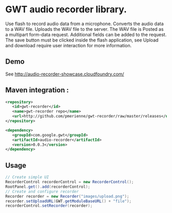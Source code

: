 # GWT audio recorder library.

Use flash to record audio data from a microphone. Converts the audio data to a WAV file. Uploads the WAV file to the server.
The WAV file is Posted as a multipart form-data request. Additional fields can be added to the request.
The save button must be clicked inside the flash application, see Upload and download require user interaction for more information.

## Demo
See http://audio-recorder-showcase.cloudfoundry.com/

## Maven integration : 

 ```xml
<repository>
	<id>gwt-recorder</id>
	<name>gwt-recorder repo</name>
	<url>http://github.com/pmerienne/gwt-recorder/raw/master/releases</url>
</repository>

<dependency>
	<groupId>com.google.gwt</groupId>
	<artifactId>audio-recorder</artifactId>
	<version>0.0.3</version>
</dependency>
 ```
 
## Usage 

 ```java
// Create simple UI
RecorderControl recorderControl = new RecorderControl();
RootPanel.get().add(recorderControl);
// Create and configure recorder
Recorder recorder = new Recorder("images/upload.png");
recorder.setUploadURL(GWT.getModuleBaseURL() + "file");
recorderControl.setRecorder(recorder);
 ```
